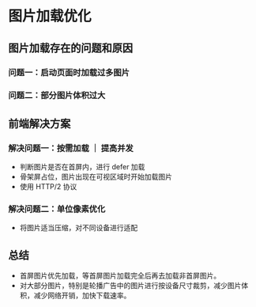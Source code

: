 # 图片加载优化

## 图片加载存在的问题和原因

### 问题一：启动页面时加载过多图片

### 问题二：部分图片体积过大

## 前端解决方案

### 解决问题一：按需加载 ｜ 提高并发

- 判断图片是否在首屏内，进行 defer 加载
- 骨架屏占位，图片出现在可视区域时开始加载图片
- 使用 HTTP/2 协议

### 解决问题二：单位像素优化

- 将图片适当压缩，对不同设备进行适配

## 总结

- 首屏图片优先加载，等首屏图片加载完全后再去加载非首屏图片。
- 对大部分图片，特别是轮播广告中的图片进行按设备尺寸裁剪，减少图片体积，减少网络开销，加快下载速率。
